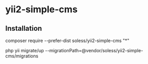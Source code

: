 # yii2-simple-cms

## Installation

composer require --prefer-dist soless/yii2-simple-cms "*"

php yii migrate/up --migrationPath=@vendor/soless/yii2-simple-cms/migrations
